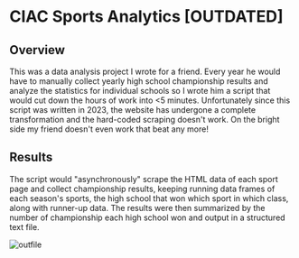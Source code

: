 # CIAC Sports Analytics [OUTDATED]
## Overview
This was a data analysis project I wrote for a friend. Every year he would have to manually collect yearly high school championship results and analyze the statistics for individual schools so I wrote him a script that would cut down the hours of work into <5 minutes. Unfortunately since this script was written in 2023, the website has undergone a complete transformation and the hard-coded scraping doesn't work. On the bright side my friend doesn't even work that beat any more!

## Results
The script would "asynchronously" scrape the HTML data of each sport page and collect championship results, keeping running data frames of each season's sports, the high school that won which sport in which class, along with runner-up data. The results were then summarized by the number of championship each high school won and output in a structured text file.

![outfile](https://github.com/user-attachments/assets/2a8476b2-dc48-4c3a-a742-0874c8de221d)
